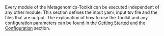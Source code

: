 Every module of the Metagenomics-Toolkit can be executed independent of any other module.
This section defines the input yaml, input tsv file and the files that are output.
The explanation of how to use the Toolkit and any configuration parameters can be found in the [Getting Started](../overview.md) and the [Configuration](../configuration.md) section.
